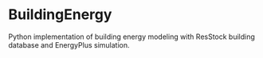 # BuildingEnergy
Python implementation of building energy modeling with ResStock building database and EnergyPlus simulation.
